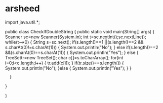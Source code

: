 # arsheed
import java.util.*;

public class CheckIfDoubleString {
   public static void main(String[] args) {
	  Scanner sc=new Scanner(System.in);
	  int t=sc.nextInt();sc.nextLine();
	  while(t-->0) {
		  String s=sc.next();
		 if(s.length()==1 ||(s.length()==2 && s.charAt(0)!=s.charAt(1))) {
			 System.out.println("No");
		 }
		 else if(s.length()==2 &&(s.charAt(0)==s.charAt(1))) {
			 System.out.println("Yes");
		 }
		 else {
			 TreeSet<Character>tr=new TreeSet();
			 char c[]=s.toCharArray();
		     for(int i=0;i<c.length;i++) {
		    	 tr.add(c[i]);
		     }
		     if(tr.size()==s.length()) {
		    	 System.out.println("No");
		     }else {
		    	 System.out.println("Yes");
		     }
		 }
		 
		 
	  }

  
   }
   
   
}
